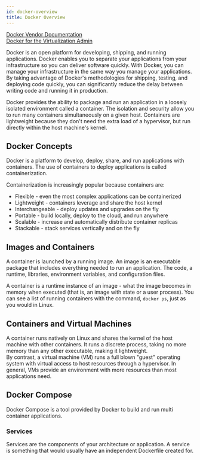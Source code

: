 ```yaml
---
id: docker-overview
title: Docker Overview
---
```


[Docker Vendor Documentation](https://www.docker.com/)  
[Docker for the Virtualization Admin](https://github.com/gregschullo/documentation/blob/master/docs/container-platforms/docker-for-the-virtualization-admin.pdf)  

Docker is an open platform for developing, shipping, and running applications. Docker enables you to separate your applications from your infrastructure so you can deliver software quickly. With Docker, you can manage your infrastructure in the same way you manage your applications. By taking advantage of Docker's methodologies for shipping, testing, and deploying code quickly, you can significantly reduce the delay between writing code and running it in production.  

Docker provides the ability to package and run an application in a loosely isolated environment called a container. The isolation and security allow you to run many containers simultaneously on a given host. Containers are lightweight because they don't need the extra load of a hypervisor, but run directly within the host machine's kernel.  

## Docker Concepts

Docker is a platform to develop, deploy, share, and run applications with containers. The use of containers to deploy applications is called containerization.  

Containerization is increasingly popular because containers are:  

- Flexible - even the most complex applications can be containerized  
- Lightweight - containers leverage and share the host kernel  
- Interchangeable - deploy updates and upgrades on the fly  
- Portable - build locally, deploy to the cloud, and run anywhere  
- Scalable - increase and automatically distribute container replicas  
- Stackable - stack services vertically and on the fly  

## Images and Containers

A container is launched by a running image. An image is an executable package that includes everything needed to run an application. The code, a runtime, libraries, environment variables, and configuration files.  

A container is a runtime instance of an image - what the image becomes in memory when executed (that is, an image with state or a user process). You can see a list of running containers with the command, `docker ps`, just as you would in Linux.  

## Containers and Virtual Machines

A container runs natively on Linux and shares the kernel of the host machine with other containers. It runs a discrete process, taking no more memory than any other executable, making it lightweight.  
By contrast, a virtual machine (VM) runs a full blown "guest" operating system with virtual access to host resources through a hypervisor. In general, VMs provide an environment with more resources than most applications need.

## Docker Compose

Docker Compose is a tool provided by Docker to build and run multi container applications.  

### Services

Services are the components of your architecture or application. A service is something that would usually have an independent Dockerfile created for.  